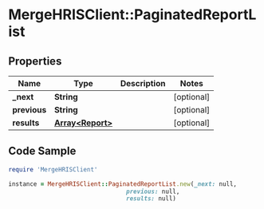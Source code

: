 # MergeHRISClient::PaginatedReportList

## Properties

Name | Type | Description | Notes
------------ | ------------- | ------------- | -------------
**_next** | **String** |  | [optional] 
**previous** | **String** |  | [optional] 
**results** | [**Array&lt;Report&gt;**](Report.md) |  | [optional] 

## Code Sample

```ruby
require 'MergeHRISClient'

instance = MergeHRISClient::PaginatedReportList.new(_next: null,
                                 previous: null,
                                 results: null)
```


